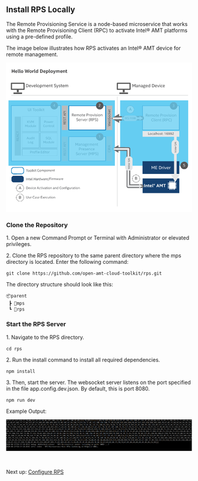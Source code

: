 ## Install RPS Locally

The Remote Provisioning Service is a node-based microservice that works with the Remote Provisioning Client (RPC) to activate Intel&reg; AMT platforms using a pre-defined profile.

The image below illustrates how RPS activates an Intel&reg; AMT device for remote management.

[![RPS](../assets/images/RPS_Overview.png)](../assets/images/RPS_Overview.png)

### Clone the Repository

1\. Open a new Command Prompt or Terminal with Administrator or elevated privileges.

2\. Clone the RPS repository to the same parent directory where the mps directory is located. Enter the following command:

```
git clone https://github.com/open-amt-cloud-toolkit/rps.git
```

The directory structure should look like this:
    
```
📦parent
 ┣ 📂mps
 ┗ 📂rps
```

### Start the RPS Server

1\. Navigate to the RPS directory.

```
cd rps
```

2\. Run the install command to install all required dependencies. 

```
npm install
```

3\. Then, start the server. The websocket server listens on the port specified in the file app.config.dev.json. By default, this is port 8080.

```
npm run dev
```

Example Output:

[![RPS Output](../assets/images/RPS_npmrundev.png)](../assets/images/npmrundev.png)

<br>

Next up: [Configure RPS](configureRPS.md)
